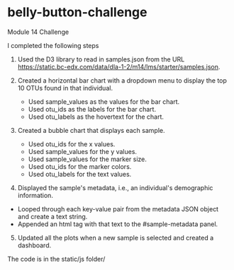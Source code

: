 # belly-button-challenge
Module 14 Challenge

I completed the following steps
1. Used the D3 library to read in samples.json from the URL https://static.bc-edx.com/data/dla-1-2/m14/lms/starter/samples.json.
2. Created a horizontal bar chart with a dropdown menu to display the top 10 OTUs found in that individual.
   - Used sample_values as the values for the bar chart.
   - Used otu_ids as the labels for the bar chart.
   - Used otu_labels as the hovertext for the chart.
  
3. Created a bubble chart that displays each sample.
   - Used otu_ids for the x values.
   - Used sample_values for the y values.
   - Used sample_values for the marker size.
   - Used otu_ids for the marker colors.
   - Used otu_labels for the text values.
  
 4. Displayed the sample's metadata, i.e., an individual's demographic information.
   - Looped through each key-value pair from the metadata JSON object and create a text string.
   - Appended an html tag with that text to the #sample-metadata panel.

 5. Updated all the plots when a new sample is selected and created a dashboard.

The code is in the static/js folder/
